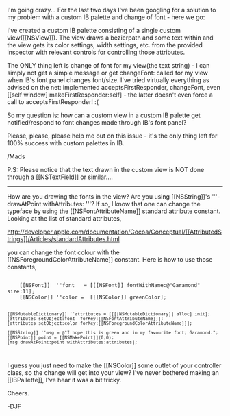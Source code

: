 

I'm going crazy... For the last two days I've been googling for a solution to my problem with a custom IB palette and change of font - here we go:

I've created a custom IB palette consisting of a single custom view([[NSView]]). The view draws a bezierpath and some text within and the view gets its color settings, width settings, etc. from the provided inspector with relevant controls for controlling those attributes.

The ONLY thing left is change of font for my view(the text string) - I can simply not get a simple message or get changeFont: called for my view when IB's font panel changes font/size.
I've tried virtually everything as advised on the net: implemented acceptsFirstResponder, changeFont, even [[self window] makeFirstResponder:self] - the latter doesn't even force a call to acceptsFirstResponder! :(

So my question is: how can a custom view in a custom IB palette get notified/respond to font changes made through IB's font panel?

Please, please, please help me out on this issue - it's the only thing left for 100% success with custom palettes in IB.


/Mads

P.S: Please notice that the text drawn in the custom view is NOT done through a [[NSTextField]] or similar....

----

How are you drawing the fonts in the view? Are you using [[NSString]]'s '''-drawAtPoint:withAttributes: '''? If so, I know that one can change the typeface by using the [[NSFontAttributeName]] standard attribute constant. Looking at the list of standard attributes,

http://developer.apple.com/documentation/Cocoa/Conceptual/[[AttributedStrings]]/Articles/standardAttributes.html

 you can change the font colour with the [[NSForegroundColorAttributeName]] constant. Here is how to use those constants,

<code>
    [[NSFont]]  ''font   = [[[NSFont]] fontWithName:@"Garamond" size:11];
    [[NSColor]] ''color =  [[[NSColor]] greenColor];

    [[NSMutableDictionary]] ''attributes = [[[[NSMutableDictionary]] alloc] init];
    [attributes setObject:font  forKey:[[NSFontAttributeName]]];
    [attributes setObject:color forKey:[[NSForegroundColorAttributeName]]];

    [[NSString]] ''msg = @"I hope this is green and in my favourite font; Garamond.";
    [[NSPoint]] point = [[NSMakePoint]](0,0);
    [msg drawAtPoint:point withAttributes:attributes];
</code>

I guess you just need to make the [[NSColor]] some outlet of your controller class, so the change will get into your view? I've never bothered making an [[IBPallette]], I've hear it was a bit tricky.

Cheers.

-DJF